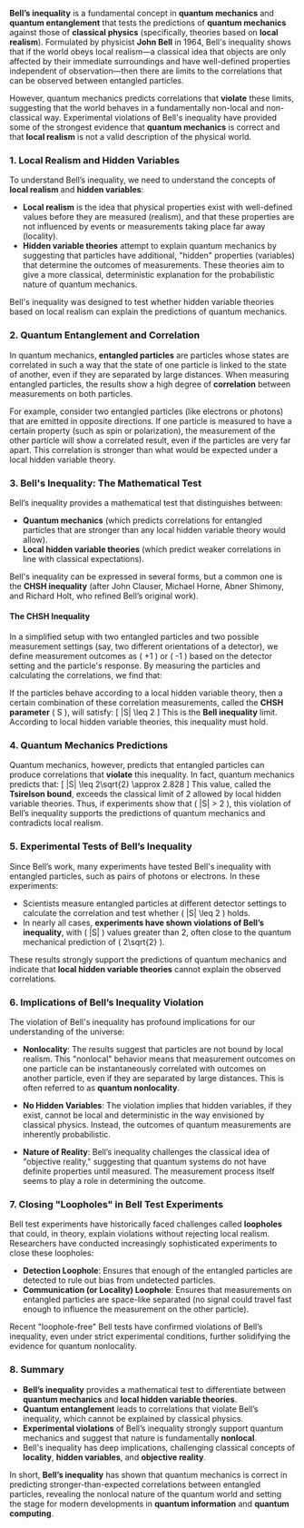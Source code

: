 **Bell’s inequality** is a fundamental concept in **quantum mechanics** and **quantum entanglement** that tests the predictions of **quantum mechanics** against those of **classical physics** (specifically, theories based on **local realism**). Formulated by physicist **John Bell** in 1964, Bell's inequality shows that if the world obeys local realism—a classical idea that objects are only affected by their immediate surroundings and have well-defined properties independent of observation—then there are limits to the correlations that can be observed between entangled particles.

However, quantum mechanics predicts correlations that **violate** these limits, suggesting that the world behaves in a fundamentally non-local and non-classical way. Experimental violations of Bell's inequality have provided some of the strongest evidence that **quantum mechanics** is correct and that **local realism** is not a valid description of the physical world.

### 1. Local Realism and Hidden Variables
To understand Bell’s inequality, we need to understand the concepts of **local realism** and **hidden variables**:
- **Local realism** is the idea that physical properties exist with well-defined values before they are measured (realism), and that these properties are not influenced by events or measurements taking place far away (locality).
- **Hidden variable theories** attempt to explain quantum mechanics by suggesting that particles have additional, "hidden" properties (variables) that determine the outcomes of measurements. These theories aim to give a more classical, deterministic explanation for the probabilistic nature of quantum mechanics.

Bell's inequality was designed to test whether hidden variable theories based on local realism can explain the predictions of quantum mechanics.

### 2. Quantum Entanglement and Correlation
In quantum mechanics, **entangled particles** are particles whose states are correlated in such a way that the state of one particle is linked to the state of another, even if they are separated by large distances. When measuring entangled particles, the results show a high degree of **correlation** between measurements on both particles.

For example, consider two entangled particles (like electrons or photons) that are emitted in opposite directions. If one particle is measured to have a certain property (such as spin or polarization), the measurement of the other particle will show a correlated result, even if the particles are very far apart. This correlation is stronger than what would be expected under a local hidden variable theory.

### 3. Bell's Inequality: The Mathematical Test
Bell’s inequality provides a mathematical test that distinguishes between:
- **Quantum mechanics** (which predicts correlations for entangled particles that are stronger than any local hidden variable theory would allow).
- **Local hidden variable theories** (which predict weaker correlations in line with classical expectations).

Bell's inequality can be expressed in several forms, but a common one is the **CHSH inequality** (after John Clauser, Michael Horne, Abner Shimony, and Richard Holt, who refined Bell’s original work).

#### The CHSH Inequality
In a simplified setup with two entangled particles and two possible measurement settings (say, two different orientations of a detector), we define measurement outcomes as \( +1 \) or \( -1 \) based on the detector setting and the particle's response. By measuring the particles and calculating the correlations, we find that:

If the particles behave according to a local hidden variable theory, then a certain combination of these correlation measurements, called the **CHSH parameter** \( S \), will satisfy:
\[
|S| \leq 2
\]
This is the **Bell inequality** limit. According to local hidden variable theories, this inequality must hold.

### 4. Quantum Mechanics Predictions
Quantum mechanics, however, predicts that entangled particles can produce correlations that **violate** this inequality. In fact, quantum mechanics predicts that:
\[
|S| \leq 2\sqrt{2} \approx 2.828
\]
This value, called the **Tsirelson bound**, exceeds the classical limit of 2 allowed by local hidden variable theories. Thus, if experiments show that \( |S| > 2 \), this violation of Bell’s inequality supports the predictions of quantum mechanics and contradicts local realism.

### 5. Experimental Tests of Bell’s Inequality
Since Bell’s work, many experiments have tested Bell's inequality with entangled particles, such as pairs of photons or electrons. In these experiments:
- Scientists measure entangled particles at different detector settings to calculate the correlation and test whether \( |S| \leq 2 \) holds.
- In nearly all cases, **experiments have shown violations of Bell’s inequality**, with \( |S| \) values greater than 2, often close to the quantum mechanical prediction of \( 2\sqrt{2} \).

These results strongly support the predictions of quantum mechanics and indicate that **local hidden variable theories** cannot explain the observed correlations.

### 6. Implications of Bell’s Inequality Violation
The violation of Bell's inequality has profound implications for our understanding of the universe:

- **Nonlocality**: The results suggest that particles are not bound by local realism. This "nonlocal" behavior means that measurement outcomes on one particle can be instantaneously correlated with outcomes on another particle, even if they are separated by large distances. This is often referred to as **quantum nonlocality**.
  
- **No Hidden Variables**: The violation implies that hidden variables, if they exist, cannot be local and deterministic in the way envisioned by classical physics. Instead, the outcomes of quantum measurements are inherently probabilistic.

- **Nature of Reality**: Bell’s inequality challenges the classical idea of "objective reality," suggesting that quantum systems do not have definite properties until measured. The measurement process itself seems to play a role in determining the outcome.

### 7. Closing "Loopholes" in Bell Test Experiments
Bell test experiments have historically faced challenges called **loopholes** that could, in theory, explain violations without rejecting local realism. Researchers have conducted increasingly sophisticated experiments to close these loopholes:

- **Detection Loophole**: Ensures that enough of the entangled particles are detected to rule out bias from undetected particles.
- **Communication (or Locality) Loophole**: Ensures that measurements on entangled particles are space-like separated (no signal could travel fast enough to influence the measurement on the other particle).

Recent "loophole-free" Bell tests have confirmed violations of Bell’s inequality, even under strict experimental conditions, further solidifying the evidence for quantum nonlocality.

### 8. Summary
- **Bell’s inequality** provides a mathematical test to differentiate between **quantum mechanics** and **local hidden variable theories**.
- **Quantum entanglement** leads to correlations that violate Bell’s inequality, which cannot be explained by classical physics.
- **Experimental violations** of Bell’s inequality strongly support quantum mechanics and suggest that nature is fundamentally **nonlocal**.
- Bell's inequality has deep implications, challenging classical concepts of **locality**, **hidden variables**, and **objective reality**.

In short, **Bell’s inequality** has shown that quantum mechanics is correct in predicting stronger-than-expected correlations between entangled particles, revealing the nonlocal nature of the quantum world and setting the stage for modern developments in **quantum information** and **quantum computing**.

